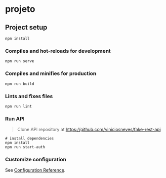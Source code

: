 # projeto

## Project setup
```
npm install
```

### Compiles and hot-reloads for development
```
npm run serve
```

### Compiles and minifies for production
```
npm run build
```

### Lints and fixes files
```
npm run lint
```

### Run API

> Clone API repository at https://github.com/viniciosneves/fake-rest-api

``` 
# install dependencies
npm install
npm run start-auth
```

### Customize configuration
See [Configuration Reference](https://cli.vuejs.org/config/).
